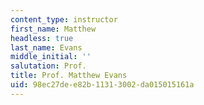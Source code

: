 ```yaml
---
content_type: instructor
first_name: Matthew
headless: true
last_name: Evans
middle_initial: ''
salutation: Prof.
title: Prof. Matthew Evans
uid: 98ec27de-e82b-1131-3002-da015015161a
---
```

